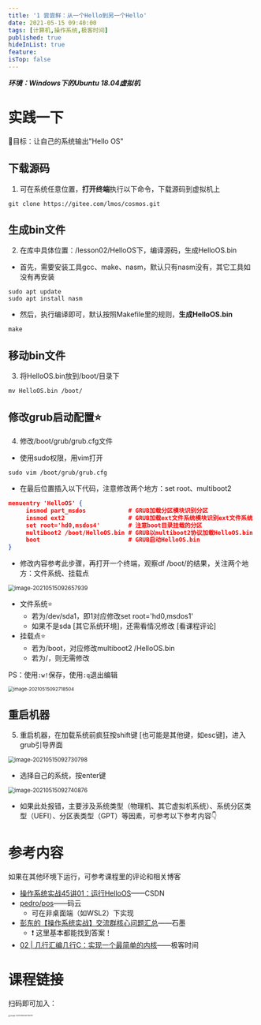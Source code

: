 ```yaml
---
title: '1 尝尝鲜：从一个Hello到另一个Hello'
date: 2021-05-15 09:40:00
tags: [计算机,操作系统,极客时间]
published: true
hideInList: true
feature: 
isTop: false
---
```


***环境：Windows下的Ubuntu 18.04虚拟机***

# 实践一下

🎯目标：让自己的系统输出"Hello OS"

## 下载源码

1. 可在系统任意位置，**打开终端**执行以下命令，下载源码到虚拟机上
```shell
git clone https://gitee.com/lmos/cosmos.git
```
## 生成bin文件

2. 在库中具体位置：/lesson02/HelloOS下，编译源码，生成HelloOS.bin
* 首先，需要安装工具gcc、make、nasm，默认只有nasm没有，其它工具如没有再安装
```shell
sudo apt update
sudo apt install nasm
```
* 然后，执行编译即可，默认按照Makefile里的规则，**生成HelloOS.bin**
```shell
make
```
## 移动bin文件

3. 将HelloOS.bin放到/boot/目录下
```shell
mv HelloOS.bin /boot/
```
## 修改grub启动配置⭐

4. 修改/boot/grub/grub.cfg文件
* 使用sudo权限，用vim打开
```shell
sudo vim /boot/grub/grub.cfg
```
* 在最后位置插入以下代码，注意修改两个地方：set root、multiboot2
```json
menuentry 'HelloOS' {
     insmod part_msdos            # GRUB加载分区模块识别分区
     insmod ext2                  # GRUB加载ext文件系统模块识别ext文件系统
     set root='hd0,msdos4'        # 注意boot目录挂载的分区
     multiboot2 /boot/HelloOS.bin # GRUB以multiboot2协议加载HelloOS.bin
     boot                         # GRUB启动HelloOS.bin
}
```
* 修改内容参考此步骤，再打开一个终端，观察df /boot/的结果，关注两个地方：文件系统、挂载点

<img src="https://cdn.jsdelivr.net/gh/doubleLLL3/blogImgs@main/img/image-20210515092657939.png" alt="image-20210515092657939" style="zoom:80%;" />

* 文件系统⭐
    * 若为/dev/sda1，即1对应修改set root='hd0,msdos1'
    * 如果不是sda [其它系统环境]，还需看情况修改 [看课程评论]
* 挂载点⭐
    * 若为/boot，对应修改multiboot2 /HelloOS.bin
    * 若为/，则无需修改

PS：使用`:w!`保存，使用`:q`退出编辑

<img src="https://cdn.jsdelivr.net/gh/doubleLLL3/blogImgs@main/img/image-20210515092718504.png" alt="image-20210515092718504" style="zoom:67%;" />

## 重启机器

5. 重启机器，在加载系统前疯狂按shift键 [也可能是其他键，如esc键]，进入grub引导界面

<img src="https://cdn.jsdelivr.net/gh/doubleLLL3/blogImgs@main/img/image-20210515092730798.png" alt="image-20210515092730798" style="zoom: 80%;" />

* 选择自己的系统，按enter键

<img src="https://cdn.jsdelivr.net/gh/doubleLLL3/blogImgs@main/img/image-20210515092740876.png" alt="image-20210515092740876" style="zoom:80%;" />

* 如果此处报错，主要涉及系统类型（物理机、其它虚拟机系统）、系统分区类型（UEFI）、分区表类型（GPT）等因素，可参考以下参考内容👇
# 参考内容

如果在其他环境下运行，可参考课程里的评论和相关博客

* [操作系统实战45讲01：运行HelloOS](https://blog.csdn.net/chenchengwudi/article/details/116707122?spm=1001.2014.3001.5501&fileGuid=KrkEVnreWxFr4eAJ)——CSDN
* [pedro/pos](https://gitee.com/gaopedro/pos/tree/master?fileGuid=KrkEVnreWxFr4eAJ)——码云
    * 可在非桌面端（如WSL2）下实现
* [彭东的【操作系统实战】交流群核心问题汇总](https://shimo.im/docs/PgF2AVpTWWg7LPAR/?fileGuid=KrkEVnreWxFr4eAJ)——石墨
    * ❗ 这里基本都能找到答案！
* [02 | 几行汇编几行C：实现一个最简单的内核](https://time.geekbang.org/column/article/369502?fileGuid=KrkEVnreWxFr4eAJ)——极客时间

# 课程链接

扫码即可加入：

<img src="https://cdn.jsdelivr.net/gh/doubleLLL3/blogImgs@main/img/image-20210515092755797.png" alt="image-20210515092755797" style="zoom: 25%;" />